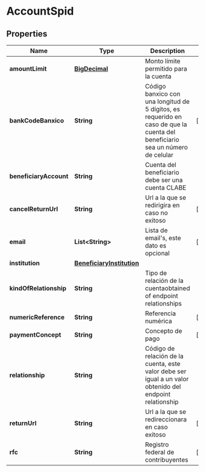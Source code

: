 # AccountSpid

## Properties
Name | Type | Description | Notes
------------ | ------------- | ------------- | -------------
**amountLimit** | [**BigDecimal**](BigDecimal.md) | Monto límite permitido para la cuenta | 
**bankCodeBanxico** | **String** | Código banxico con una longitud de 5 dígitos, es requerido en caso de que la cuenta del beneficiario sea un número de celular |  [optional]
**beneficiaryAccount** | **String** | Cuenta del beneficiario debe ser una cuenta CLABE | 
**cancelReturnUrl** | **String** | Url a la que se redirigira en caso no exitoso |  [optional]
**email** | **List&lt;String&gt;** | Lista de email&#x27;s, este dato es opcional |  [optional]
**institution** | [**BeneficiaryInstitution**](BeneficiaryInstitution.md) |  | 
**kindOfRelationship** | **String** | Tipo de relación de la cuentaobtained of endpoint relationships | 
**numericReference** | **String** | Referencia numérica |  [optional]
**paymentConcept** | **String** | Concepto de pago |  [optional]
**relationship** | **String** | Código de relación de la cuenta, este valor debe ser igual a un valor obtenido del endpoint relationship | 
**returnUrl** | **String** | Url a la que se redireccionara en caso exitoso |  [optional]
**rfc** | **String** | Registro federal de contribuyentes |  [optional]
